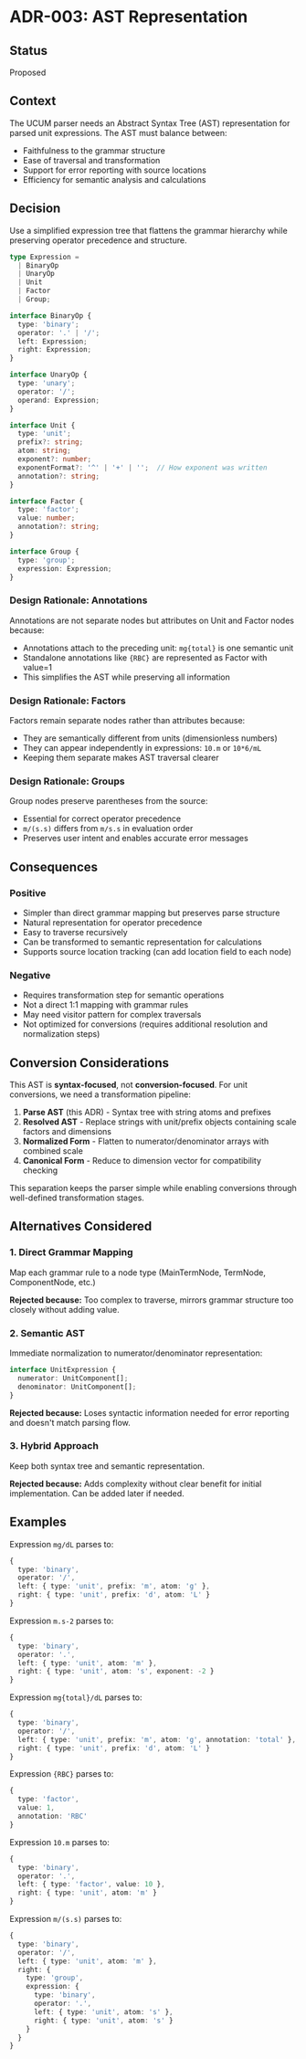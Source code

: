 # ADR-003: AST Representation

## Status

Proposed

## Context

The UCUM parser needs an Abstract Syntax Tree (AST) representation for parsed unit expressions. The AST must balance between:
- Faithfulness to the grammar structure
- Ease of traversal and transformation
- Support for error reporting with source locations
- Efficiency for semantic analysis and calculations

## Decision

Use a simplified expression tree that flattens the grammar hierarchy while preserving operator precedence and structure.

```typescript
type Expression = 
  | BinaryOp
  | UnaryOp
  | Unit
  | Factor
  | Group;

interface BinaryOp {
  type: 'binary';
  operator: '.' | '/';
  left: Expression;
  right: Expression;
}

interface UnaryOp {
  type: 'unary';
  operator: '/';
  operand: Expression;
}

interface Unit {
  type: 'unit';
  prefix?: string;
  atom: string;
  exponent?: number;
  exponentFormat?: '^' | '+' | '';  // How exponent was written
  annotation?: string;
}

interface Factor {
  type: 'factor';
  value: number;
  annotation?: string;
}

interface Group {
  type: 'group';
  expression: Expression;
}
```

### Design Rationale: Annotations

Annotations are not separate nodes but attributes on Unit and Factor nodes because:
- Annotations attach to the preceding unit: `mg{total}` is one semantic unit
- Standalone annotations like `{RBC}` are represented as Factor with value=1
- This simplifies the AST while preserving all information

### Design Rationale: Factors

Factors remain separate nodes rather than attributes because:
- They are semantically different from units (dimensionless numbers)
- They can appear independently in expressions: `10.m` or `10*6/mL`
- Keeping them separate makes AST traversal clearer

### Design Rationale: Groups

Group nodes preserve parentheses from the source:
- Essential for correct operator precedence
- `m/(s.s)` differs from `m/s.s` in evaluation order
- Preserves user intent and enables accurate error messages

## Consequences

### Positive

- Simpler than direct grammar mapping but preserves parse structure
- Natural representation for operator precedence
- Easy to traverse recursively
- Can be transformed to semantic representation for calculations
- Supports source location tracking (can add location field to each node)

### Negative

- Requires transformation step for semantic operations
- Not a direct 1:1 mapping with grammar rules
- May need visitor pattern for complex traversals
- Not optimized for conversions (requires additional resolution and normalization steps)

## Conversion Considerations

This AST is **syntax-focused**, not **conversion-focused**. For unit conversions, we need a transformation pipeline:

1. **Parse AST** (this ADR) - Syntax tree with string atoms and prefixes
2. **Resolved AST** - Replace strings with unit/prefix objects containing scale factors and dimensions
3. **Normalized Form** - Flatten to numerator/denominator arrays with combined scale
4. **Canonical Form** - Reduce to dimension vector for compatibility checking

This separation keeps the parser simple while enabling conversions through well-defined transformation stages.

## Alternatives Considered

### 1. Direct Grammar Mapping
Map each grammar rule to a node type (MainTermNode, TermNode, ComponentNode, etc.)

**Rejected because:** Too complex to traverse, mirrors grammar structure too closely without adding value.

### 2. Semantic AST
Immediate normalization to numerator/denominator representation:
```typescript
interface UnitExpression {
  numerator: UnitComponent[];
  denominator: UnitComponent[];
}
```

**Rejected because:** Loses syntactic information needed for error reporting and doesn't match parsing flow.

### 3. Hybrid Approach
Keep both syntax tree and semantic representation.

**Rejected because:** Adds complexity without clear benefit for initial implementation. Can be added later if needed.

## Examples

Expression `mg/dL` parses to:
```typescript
{
  type: 'binary',
  operator: '/',
  left: { type: 'unit', prefix: 'm', atom: 'g' },
  right: { type: 'unit', prefix: 'd', atom: 'L' }
}
```

Expression `m.s-2` parses to:
```typescript
{
  type: 'binary',
  operator: '.',
  left: { type: 'unit', atom: 'm' },
  right: { type: 'unit', atom: 's', exponent: -2 }
}
```

Expression `mg{total}/dL` parses to:
```typescript
{
  type: 'binary',
  operator: '/',
  left: { type: 'unit', prefix: 'm', atom: 'g', annotation: 'total' },
  right: { type: 'unit', prefix: 'd', atom: 'L' }
}
```

Expression `{RBC}` parses to:
```typescript
{
  type: 'factor',
  value: 1,
  annotation: 'RBC'
}
```

Expression `10.m` parses to:
```typescript
{
  type: 'binary',
  operator: '.',
  left: { type: 'factor', value: 10 },
  right: { type: 'unit', atom: 'm' }
}
```

Expression `m/(s.s)` parses to:
```typescript
{
  type: 'binary',
  operator: '/',
  left: { type: 'unit', atom: 'm' },
  right: {
    type: 'group',
    expression: {
      type: 'binary',
      operator: '.',
      left: { type: 'unit', atom: 's' },
      right: { type: 'unit', atom: 's' }
    }
  }
}
```